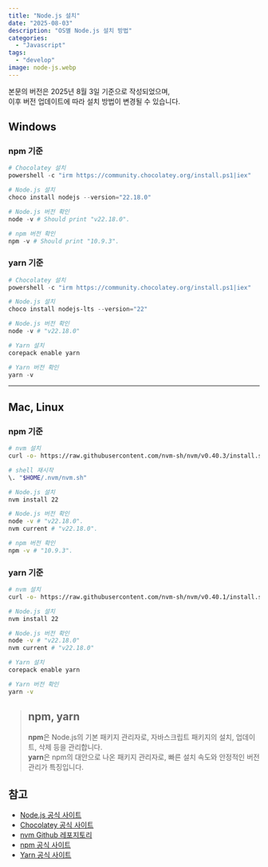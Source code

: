 ```yaml
---
title: "Node.js 설치"
date: "2025-08-03"
description: "OS별 Node.js 설치 방법"
categories:
  - "Javascript"
tags:
  - "develop"
image: node-js.webp
---
```


본문의 버전은 2025년 8월 3일 기준으로 작성되었으며,  
이후 버전 업데이트에 따라 설치 방법이 변경될 수 있습니다.

## Windows

### npm 기준

```powershell
# Chocolatey 설치
powershell -c "irm https://community.chocolatey.org/install.ps1|iex"

# Node.js 설치
choco install nodejs --version="22.18.0"

# Node.js 버전 확인
node -v # Should print "v22.18.0".

# npm 버전 확인
npm -v # Should print "10.9.3".

```

### yarn 기준

```powershell
# Chocolatey 설치
powershell -c "irm https://community.chocolatey.org/install.ps1|iex"

# Node.js 설치
choco install nodejs-lts --version="22"

# Node.js 버전 확인
node -v # "v22.18.0"

# Yarn 설치
corepack enable yarn

# Yarn 버전 확인
yarn -v
```

---

## Mac, Linux

### npm 기준

```bash
# nvm 설치
curl -o- https://raw.githubusercontent.com/nvm-sh/nvm/v0.40.3/install.sh | bash

# shell 재시작
\. "$HOME/.nvm/nvm.sh"

# Node.js 설치
nvm install 22

# Node.js 버전 확인
node -v # "v22.18.0".
nvm current # "v22.18.0".

# npm 버전 확인
npm -v # "10.9.3".
```

### yarn 기준

```bash
# nvm 설치
curl -o- https://raw.githubusercontent.com/nvm-sh/nvm/v0.40.1/install.sh | bash

# Node.js 설치
nvm install 22

# Node.js 버전 확인
node -v # "v22.18.0"
nvm current # "v22.18.0"

# Yarn 설치
corepack enable yarn

# Yarn 버전 확인
yarn -v
```

> ## npm, yarn
>
> **npm**은 Node.js의 기본 패키지 관리자로, 자바스크립트 패키지의 설치, 업데이트, 삭제 등을 관리합니다.  
> **yarn**은 npm의 대안으로 나온 패키지 관리자로, 빠른 설치 속도와 안정적인 버전 관리가 특징입니다.

## 참고

- [Node.js 공식 사이트](https://nodejs.org/)
- [Chocolatey 공식 사이트](https://chocolatey.org/)
- [nvm Github 레포지토리](https://github.com/nvm-sh/nvm)
- [npm 공식 사이트](https://www.npmjs.com/)
- [Yarn 공식 사이트](https://classic.yarnpkg.com/)
